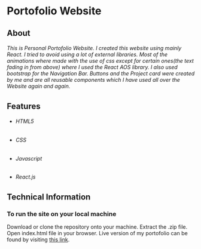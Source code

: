 # Portofolio Website

## About

###### This is Personal Portofolio Website. I created this website using mainly React. I tried to avoid using a lot of external libraries. Most of the animations where made with the use of css except for certain ones(the text fading in from above) where I used the React AOS library. I also used bootstrap for the Navigation Bar. Buttons and the Project card were created by me and are all reusable components which I have used all over the Website again and again.

## Features

- ###### HTML5
- ###### CSS
- ###### Javascript
- ###### React.js

## Technical Information

### To run the site on your local machine

Download or clone the repository onto your machine.
Extract the .zip file.
Open index.html file in your browser. Live version of my portofolio can be found by visiting [this link](https://github.com/user/repo/blob/branch/other_file.md).
